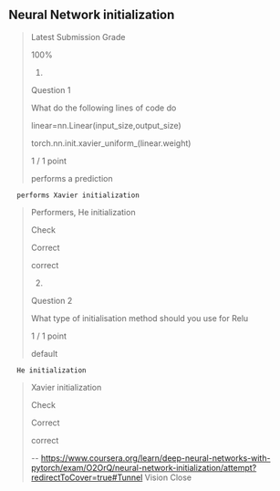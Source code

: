 ## Neural Network initialization
> 
> Latest Submission Grade
> 
> 100%
> 
> 1.
> 
> Question 1
> 
> What do the following lines of code do
> 
> 
> linear=nn.Linear(input_size,output_size)
> 
> torch.nn.init.xavier_uniform_(linear.weight)
> 
> 
> 1 / 1 point
> 
>  performs a prediction 
> 

      performs Xavier initialization 
> 
>  Performers, He initialization 
> 
> Check
> 
> Correct
> 
> correct
> 
> 2.
> 
> Question 2
> 
> What type of initialisation method should you use for Relu
> 
> 1 / 1 point
> 
>  default 
> 

      He initialization 
> 
>  Xavier initialization 
> 
> Check
> 
> Correct
> 
> correct
>
> -- https://www.coursera.org/learn/deep-neural-networks-with-pytorch/exam/O2OrQ/neural-network-initialization/attempt?redirectToCover=true#Tunnel Vision Close
